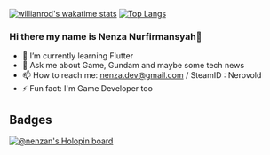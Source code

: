 [![willianrod's wakatime stats](https://github-readme-stats.vercel.app/api/wakatime?username=nenzan)](https://github.com/anuraghazra/github-readme-stats)
[![Top Langs](https://github-readme-stats.vercel.app/api/top-langs/?username=nenzan)](https://github.com/anuraghazra/github-readme-stats)

### Hi there my name is Nenza Nurfirmansyah👋

- 🌱 I’m currently learning Flutter
- 💬 Ask me about Game, Gundam and maybe some tech news
- 📫 How to reach me: nenza.dev@gmail.com / SteamID : Nerovold
- ⚡ Fun fact: I'm Game Developer too

## Badges

[![@nenzan's Holopin board](https://holopin.me/nenzan)](https://holopin.io/@nenzan)
